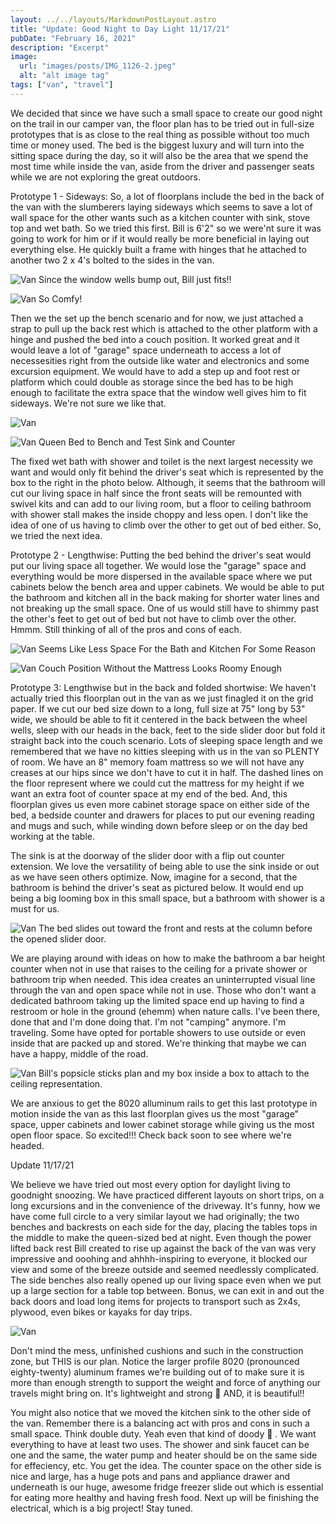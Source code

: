 ```yaml
---
layout: ../../layouts/MarkdownPostLayout.astro
title: "Update: Good Night to Day Light 11/17/21"
pubDate: "February 16, 2021"
description: "Excerpt"
image:
  url: "images/posts/IMG_1126-2.jpeg"
  alt: "alt image tag"
tags: ["van", "travel"]
---
```


We decided that since we have such a small space to create our good night on the trail in our camper van, the floor plan has to be tried out in full-size prototypes that is as close to the real thing as possible without too much time or money used. The bed is the biggest luxury and will turn into the sitting space during the day, so it will also be the area that we spend the most time while inside the van, aside from the driver and passenger seats while we are not exploring the great outdoors.

Prototype 1 - Sideways: So, a lot of floorplans include the bed in the back of the van with the slumberers laying sideways which seems to save a lot of wall space for the other wants such as a kitchen counter with sink, stove top and wet bath. So we tried this first. Bill is 6'2" so we were'nt sure it was going to work for him or if it would really be more beneficial in laying out everything else. He quickly built a frame with hinges that he attached to another two 2 x 4's bolted to the sides in the van.

![Van](images/posts/IMG_1133.jpeg)
Since the window wells bump out, Bill just fits!!

![Van](images/posts/IMG_1126-1.jpeg)
So Comfy!

Then we the set up the bench scenario and for now, we just attached a strap to pull up the back rest which is attached to the other platform with a hinge and pushed the bed into a couch position. It worked great and it would leave a lot of "garage" space underneath to access a lot of necessesities right from the outside like water and electronics and some excursion equipment. We would have to add a step up and foot rest or platform which could double as storage since the bed has to be high enough to facilitate the extra space that the window well gives him to fit sideways. We're not sure we like that.

![Van](images/posts/IMG_1136.jpeg)

![Van](images/posts/IMG_1139.jpeg)
Queen Bed to Bench and Test Sink and Counter

The fixed wet bath with shower and toilet is the next largest necessity we want and would only fit behind the driver's seat which is represented by the box to the right in the photo below. Although, it seems that the bathroom will cut our living space in half since the front seats will be remounted with swivel kits and can add to our living room, but a floor to ceiling bathroom with shower stall makes the inside choppy and less open. I don't like the idea of one of us having to climb over the other to get out of bed either. So, we tried the next idea.

Prototype 2 - Lengthwise: Putting the bed behind the driver's seat would put our living space all together. We would lose the "garage" space and everything would be more dispersed in the available space where we put cabinets below the bench area and upper cabinets. We would be able to put the bathroom and kitchen all in the back making for shorter water lines and not breaking up the small space. One of us would still have to shimmy past the other's feet to get out of bed but not have to climb over the other. Hmmm. Still thinking of all of the pros and cons of each.

![Van](images/posts/IMG_1224.jpeg)
Seems Like Less Space For the Bath and Kitchen For Some Reason

![Van](images/posts/IMG_1169-1.jpeg)
Couch Position Without the Mattress Looks Roomy Enough

Prototype 3: Lengthwise but in the back and folded shortwise: We haven't actually tried this floorplan out in the van as we just finagled it on the grid paper. If we cut our bed size down to a long, full size at 75" long by 53" wide, we should be able to fit it centered in the back between the wheel wells, sleep with our heads in the back, feet to the side slider door but fold it straight back into the couch scenario. Lots of sleeping space length and we remembered that we have no kitties sleeping with us in the van so PLENTY of room. We have an 8" memory foam mattress so we will not have any creases at our hips since we don't have to cut it in half. The dashed lines on the floor represent where we could cut the mattress for my height if we want an extra foot of counter space at my end of the bed. And, this floorplan gives us even more cabinet storage space on either side of the bed, a bedside counter and drawers for places to put our evening reading and mugs and such, while winding down before sleep or on the day bed working at the table.

The sink is at the doorway of the slider door with a flip out counter extension. We love the versatility of being able to use the sink inside or out as we have seen others optimize. Now, imagine for a second, that the bathroom is behind the driver's seat as pictured below. It would end up being a big looming box in this small space, but a bathroom with shower is a must for us.

![Van](images/posts/IMG_1302.jpeg)
The bed slides out toward the front and rests at the column before the opened slider door.

We are playing around with ideas on how to make the bathroom a bar height counter when not in use that raises to the ceiling for a private shower or bathroom trip when needed. This idea creates an uninterrupted visual line through the van and open space while not in use. Those who don't want a dedicated bathroom taking up the limited space end up having to find a restroom or hole in the ground (ehemm) when nature calls. I've been there, done that and I'm done doing that. I'm not "camping" anymore. I'm traveling. Some have opted for portable showers to use outside or even inside that are packed up and stored. We're thinking that maybe we can have a happy, middle of the road.

![Van](images/posts/IMG_1294.jpeg)
Bill's popsicle sticks plan and my box inside a box to attach to the ceiling representation.

We are anxious to get the 8020 alluminum rails to get this last prototype in motion inside the van as this last floorplan gives us the most "garage" space, upper cabinets and lower cabinet storage while giving us the most open floor space. So excited!!! Check back soon to see where we're headed.

Update 11/17/21

We believe we have tried out most every option for daylight living to goodnight snoozing. We have practiced different layouts on short trips, on a long excursions and in the convenience of the driveway. It's funny, how we have come full circle to a very similar layout we had originally; the two benches and backrests on each side for the day, placing the tables tops in the middle to make the queen-sized bed at night. Even though the power lifted back rest Bill created to rise up against the back of the van was very impressive and ooohing and ahhhh-inspiring to everyone, it blocked our view and some of the breeze outside and seemed needlessly complicated. The side benches also really opened up our living space even when we put up a large section for a table top between. Bonus, we can exit in and out the back doors and load long items for projects to transport such as 2x4s, plywood, even bikes or kayaks for day trips.

![Van](images/posts/IMG_6136.jpeg)

Don't mind the mess, unfinished cushions and such in the construction zone, but THIS is our plan. Notice the larger profile 8020 (pronounced eighty-twenty) aluminum frames we're building out of to make sure it is more than enough strength to support the weight and force of anything our travels might bring on. It's lightweight and strong 🦾 AND, it is beautiful!!

You might also notice that we moved the kitchen sink to the other side of the van. Remember there is a balancing act with pros and cons in such a small space. Think double duty. Yeah even that kind of doody 💩 . We want everything to have at least two uses. The shower and sink faucet can be one and the same, the water pump and heater should be on the same side for effeciency, etc. You get the idea. The counter space on the other side is nice and large, has a huge pots and pans and appliance drawer and underneath is our huge, awesome fridge freezer slide out which is essential for eating more healthy and having fresh food. Next up will be finishing the electrical, which is a big project! Stay tuned.
